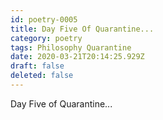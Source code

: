 ```yaml
---
id: poetry-0005
title: Day Five Of Quarantine...
category: poetry
tags: Philosophy Quarantine
date: 2020-03-21T20:14:25.929Z
draft: false
deleted: false
---
```


Day Five of Quarantine...

